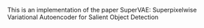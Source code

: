 This is an implementation of the paper SuperVAE: Superpixelwise Variational Autoencoder for Salient Object Detection
